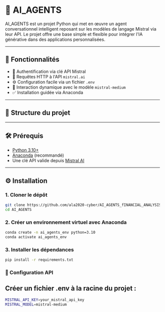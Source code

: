 # 🤖 AI_AGENTS

AI_AGENTS est un projet Python qui met en œuvre un agent conversationnel intelligent reposant sur les modèles de langage Mistral via leur API. Le projet offre une base simple et flexible pour intégrer l'IA générative dans des applications personnalisées.

---

## 🚀 Fonctionnalités

- 🔐 Authentification via clé API Mistral
- 📡 Requêtes HTTP à l'API `mistral.ai`
- ⚙️ Configuration facile via un fichier `.env`
- 💬 Interaction dynamique avec le modèle `mistral-medium`
- ✅ Installation guidée via Anaconda

---

## 📁 Structure du projet

---

## 🛠️ Prérequis

- [Python 3.10+](https://www.python.org/)
- [Anaconda](https://www.anaconda.com/) (recommandé)
- Une clé API valide depuis [Mistral AI](https://console.mistral.ai/)

---

## ⚙️ Installation

### 1. Cloner le dépôt

```bash
git clone https://github.com/ala2020-cyber/AI_AGENTS_fINANCIAL_ANALYSIS.git
cd AI_AGENTS
```

### 2. Créer un environnement virtuel avec Anaconda

```bash
conda create -n ai_agents_env python=3.10
conda activate ai_agents_env
```

### 3. Installer les dépendances

```bash
pip install -r requirements.txt
```

### 🔐 Configuration API

## Créer un fichier .env à la racine du projet :

```bash
MISTRAL_API_KEY=your_mistral_api_key
MISTRAL_MODEL=mistral-medium
```
